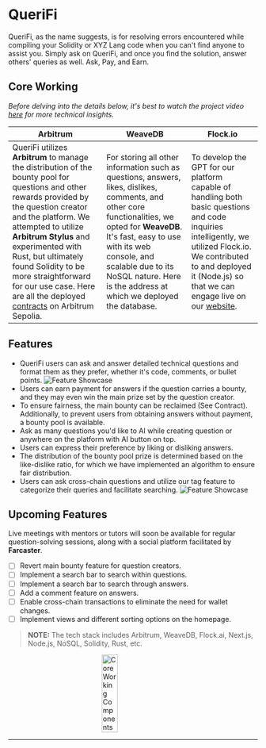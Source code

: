 
# QueriFi

QueriFi, as the name suggests, is for resolving errors encountered while compiling your Solidity or XYZ Lang code when you can't find anyone to assist you. Simply ask on QueriFi, and once you find the solution, answer others' queries as well. Ask, Pay, and Earn.

## Core Working

*Before delving into the details below, it's best to watch the project video [here](https://youtu.be/04FjwRdMbcQ?si=r5w3Np9HbPLthP1l) for more technical insights.*

| Arbitrum | WeaveDB | Flock.io |
|---|---|---|
| QueriFi utilizes **Arbitrum** to manage the distribution of the bounty pool for questions and other rewards provided by the question creator and the platform. We attempted to utilize **Arbitrum Stylus** and experimented with Rust, but ultimately found Solidity to be more straightforward for our use case. Here are all the deployed [contracts](https://github.com/0xClint/LearnWeb3-Hackathon/tree/main/libs/contract) on Arbitrum Sepolia. | For storing all other information such as questions, answers, likes, dislikes, comments, and other core functionalities, we opted for **WeaveDB**. It's fast, easy to use with its web console, and scalable due to its NoSQL nature. Here is the address at which we deployed the database. | To develop the GPT for our platform capable of handling both basic questions and code inquiries intelligently, we utilized Flock.io. We contributed to and deployed it (Node.js) so that we can engage live on our [website](https://learn-web3-hackathon.vercel.app/ask-AI). |


## Features

- QueriFi users can ask and answer detailed technical questions and format them as they prefer, whether it's code, comments, or bullet points.
![Feature Showcase](https://media.discordapp.net/attachments/1127933096008892478/1227134546428952659/image.png?ex=66274d1a&is=6614d81a&hm=f839bb9a66b31ba1e87582e990f2c37992220eeb2909507f1bfcca4b4253e475&=&format=webp&quality=lossless)
- Users can earn payment for answers if the question carries a bounty, and they may even win the main prize set by the question creator.
- To ensure fairness, the main bounty can be reclaimed (See Contract). Additionally, to prevent users from obtaining answers without payment, a bounty pool is available.
- Ask as many questions you'd like to AI while creating question or anywhere on the platform with AI button on top.
- Users can express their preference by liking or disliking answers.
- The distribution of the bounty pool prize is determined based on the like-dislike ratio, for which we have implemented an algorithm to ensure fair distribution.
- Users can ask cross-chain questions and utilize our tag feature to categorize their queries and facilitate searching.
![Feature Showcase](https://media.discordapp.net/attachments/1127933096008892478/1227146270389309511/image.png?ex=66275806&is=6614e306&hm=b484b46cf144f9d51ef092e8606dc70d34177e191943a9a5b928f0f383af17cb&=&format=webp&quality=lossless)

## Upcoming Features

Live meetings with mentors or tutors will soon be available for regular question-solving sessions, along with a social platform facilitated by **Farcaster**.

- [ ] Revert main bounty feature for question creators.
- [ ] Implement a search bar to search within questions.
- [ ] Implement a search bar to search through answers.
- [ ] Add a comment feature on answers.
- [ ] Enable cross-chain transactions to eliminate the need for wallet changes.
- [ ] Implement views and different sorting options on the homepage.

> **NOTE:** The tech stack includes Arbitrum, WeaveDB, Flock.ai, Next.js, Node.js, NoSQL, Solidity, Rust, etc.

<div style="display: flex; justify-content: center;">
  <img src="https://media.discordapp.net/attachments/1127933096008892478/1227149418957115492/image.png?ex=66275af4&is=6614e5f4&hm=8cbb48d2fc4a31b95245432f8682395b63619ef7c191509aed6049d00d0397b2&=&format=webp&quality=lossless&width=365&height=704" alt="Core Working Components" style="width: 25%;" />
</div>

--- 
